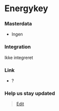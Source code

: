 # Energykey

### Masterdata

- Ingen

### Integration

Ikke integreret

### Link

- ?

### Help us stay updated

> [Edit](https://github.com/FMDatahub/Portal/blob/main/docs/Fagsystemer/Energykey/index.md)
